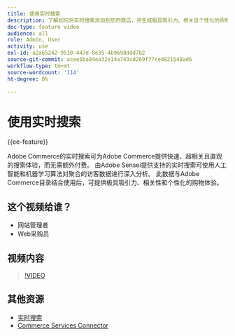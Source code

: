 ```yaml
---
title: 使用实时搜索
description: 了解如何将实时搜索添加到您的商店，并生成极具吸引力、相关且个性化的购物体验。
doc-type: feature video
audience: all
role: Admin, User
activity: use
exl-id: a2a65242-9510-447d-8e35-4b9698ddd7b2
source-git-commit: acee5ba84ea32e14a743cd269f77ced821548ad6
workflow-type: tm+mt
source-wordcount: '114'
ht-degree: 0%

---
```


# 使用实时搜索

{{ee-feature}}

Adobe Commerce的实时搜索可为Adobe Commerce提供快速、超相关且直观的搜索体验，而无需额外付费。 由Adobe Sensei提供支持的实时搜索可使用人工智能和机器学习算法对聚合的访客数据进行深入分析。 此数据与Adobe Commerce目录结合使用后，可提供极具吸引力、相关性和个性化的购物体验。

## 这个视频给谁？

- 网站管理者
- Web采购员

## 视频内容

>[!VIDEO](https://video.tv.adobe.com/v/337365?quality=12&learn=on)

## 其他资源

- [实时搜索](https://experienceleague.adobe.com/docs/commerce-merchant-services/live-search/overview.html)
- [Commerce Services Connector](https://experienceleague.adobe.com/docs/commerce-merchant-services/user-guides/saas.html)
